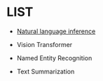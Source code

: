 
# LIST

* [Natural language inference](https://github.com/mypeacefulcode/ml-research/tree/main/Natural%20language%20inference)

* Vision Transformer

* Named Entity Recognition

* Text Summarization
